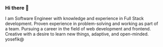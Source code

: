 ### Hi there 👋
 
I am Software Engineer with knowledge and experience in Full Stack development. Proven experience in problem-solving and working
as part of a team. Pursuing a career in the field of web development and frontend. Creative with a desire to learn new things, adaptive,
and open-minded.
yosefik@

<!--
**YosiKimhi/YosiKimhi** is a ✨ _special_ ✨ repository because its `README.md` (this file) appears on your GitHub profile.

Here are some ideas to get you started:

- 🔭 I’m currently working on ...
- 🌱 I’m currently learning ...
- 👯 I’m looking to collaborate on ...
- 🤔 I’m looking for help with ...
- 💬 Ask me about ...
- 📫 How to reach me: ...
- 😄 Pronouns: ...
- ⚡ Fun fact: ...
-->
